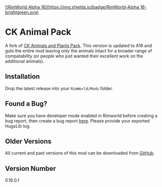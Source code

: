 [![RimWorld Alpha 16](https://img.shields.io/badge/RimWorld-Alpha 16-brightgreen.svg)](http://rimworldgame.com/)

# CK Animal Pack
A fork of [CK Animals and Plants Pack](https://github.com/kaptain-kavern/CK_AnimalPlant_Pack). This version is updated to A16 and guts the entire mod leaving only the animals intact for a broader range of compatability (or people who just wanted their excellent work on the additional animals).

## Installation
Drop the latest release into your `RimWorld/Mods` folder.

## Found a Bug?
Make sure you have developer mode enabled in Rimworld before creating a bug report, then create a bug report [here](https://github.com/Qwynn/CKAnimalPack/issues). Please provide your exported HugsLib log.

## Older Versions
All current and past versions of this mod can be downloaded from [GitHub](https://github.com/Qwynn/CKAnimalPack/releases).

## Version Number
0.16.0.1
